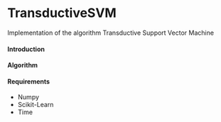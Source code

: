 # TransductiveSVM
Implementation of the algorithm Transductive Support Vector Machine

#### Introduction



#### Algorithm




#### Requirements
* Numpy
* Scikit-Learn
* Time

